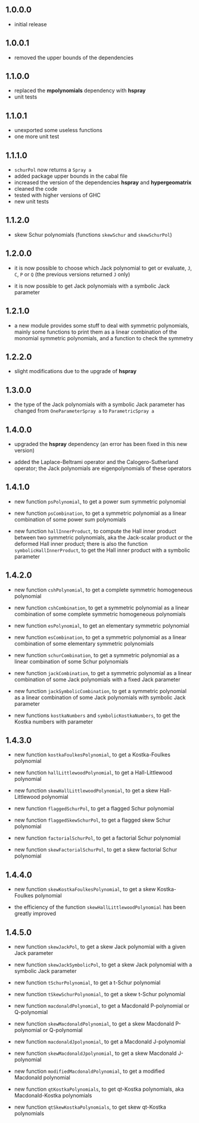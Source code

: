 1.0.0.0
-------
* initial release

1.0.0.1
-------
* removed the upper bounds of the dependencies

1.1.0.0
-------
* replaced the **mpolynomials** dependency with **hspray**
* unit tests

1.1.0.1
-------
* unexported some useless functions
* one more unit test

1.1.1.0
-------
* `schurPol` now returns a `Spray a`
* added package upper bounds in the cabal file
* increased the version of the dependencies **hspray** and **hypergeomatrix**
* cleaned the code
* tested with higher versions of GHC
* new unit tests

1.1.2.0
-------
* skew Schur polynomials (functions `skewSchur` and `skewSchurPol`)

1.2.0.0
-------
* it is now possible to choose which Jack polynomial to get or evaluate, 
`J`, `C`, `P` or `Q` (the previous versions returned `J` only)

* it is now possible to get Jack polynomials with a symbolic Jack parameter

1.2.1.0
-------
* a new module provides some stuff to deal with symmetric polynomials, mainly 
some functions to print them as a linear combination of the monomial symmetric 
polynomials, and a function to check the symmetry

1.2.2.0
-------
* slight modifications due to the upgrade of **hspray**

1.3.0.0
-------
* the type of the Jack polynomials with a symbolic Jack parameter has changed 
from `OneParameterSpray a` to `ParametricSpray a`

1.4.0.0
-------
* upgraded the **hspray** dependency (an error has been fixed in this new 
version)

* added the Laplace-Beltrami operator and the Calogero-Sutherland operator; 
the Jack polynomials are eigenpolynomials of these operators

1.4.1.0
-------
* new function `psPolynomial`, to get a power sum symmetric polynomial

* new function `psCombination`, to get a symmetric polynomial as a linear 
combination of some power sum polynomials

* new function `hallInnerProduct`, to compute the Hall inner product between 
two symmetric polynomials, aka the Jack-scalar product or the deformed Hall 
inner product; there is also the function `symbolicHallInnerProduct`, to get 
the Hall inner product with a symbolic parameter

1.4.2.0
-------
* new function `cshPolynomial`, to get a complete symmetric homogeneous polynomial

* new function `cshCombination`, to get a symmetric polynomial as a linear 
combination of some complete symmetric homogeneous polynomials

* new function `esPolynomial`, to get an elementary symmetric polynomial

* new function `esCombination`, to get a symmetric polynomial as a linear 
combination of some elementary symmetric polynomials

* new function `schurCombination`, to get a symmetric polynomial as a linear 
combination of some Schur polynomials

* new function `jackCombination`, to get a symmetric polynomial as a linear 
combination of some Jack polynomials with a fixed Jack parameter

* new function `jackSymbolicCombination`, to get a symmetric polynomial as a linear 
combination of some Jack polynomials with symbolic Jack parameter

* new functions `kostkaNumbers` and `symbolicKostkaNumbers`, to get the Kostka 
numbers with parameter

1.4.3.0
-------
* new function `kostkaFoulkesPolynomial`, to get a Kostka-Foulkes polynomial

* new function `hallLittlewoodPolynomial`, to get a Hall-Littlewood polynomial

* new function `skewHallLittlewoodPolynomial`, to get a skew Hall-Littlewood 
polynomial

* new function `flaggedSchurPol`, to get a flagged Schur polynomial

* new function `flaggedSkewSchurPol`, to get a flagged skew Schur polynomial

* new function `factorialSchurPol`, to get a factorial Schur polynomial

* new function `skewFactorialSchurPol`, to get a skew factorial Schur polynomial

1.4.4.0
-------
* new function `skewKostkaFoulkesPolynomial`, to get a skew Kostka-Foulkes 
polynomial

* the efficiency of the function `skewHallLittlewoodPolynomial` has been 
greatly improved

1.4.5.0
-------
* new function `skewJackPol`, to get a skew Jack polynomial with a given 
Jack parameter

* new function `skewJackSymbolicPol`, to get a skew Jack polynomial with a
symbolic Jack parameter

* new function `tSchurPolynomial`, to get a t-Schur polynomial

* new function `tSkewSchurPolynomial`, to get a skew t-Schur polynomial

* new function `macdonaldPolynomial`, to get a Macdonald P-polynomial or 
Q-polynomial

* new function `skewMacdonaldPolynomial`, to get a skew Macdonald P-polynomial
or Q-polynomial

* new function `macdonaldJpolynomial`, to get a Macdonald J-polynomial

* new function `skewMacdonaldJpolynomial`, to get a skew Macdonald J-polynomial

* new function `modifiedMacdonaldPolynomial`, to get a modified Macdonald 
polynomial

* new function `qtKostkaPolynomials`, to get qt-Kostka polynomials, aka
Macdonald-Kostka polynomials

* new function `qtSkewKostkaPolynomials`, to get skew qt-Kostka polynomials



